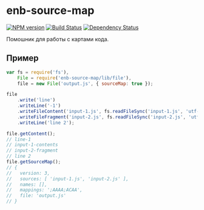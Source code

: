 enb-source-map
==============

[![NPM version](https://img.shields.io/npm/v/enb-source-map.svg?style=flat)](https://www.npmjs.org/package/enb-source-map) [![Build Status](https://img.shields.io/travis/enb/enb-source-map/master.svg?style=flat&label=tests)](https://travis-ci.org/enb/enb-source-map)
[![Dependency Status](https://img.shields.io/david/enb/enb-source-map.svg?style=flat)](https://david-dm.org/enb/enb-source-map)

Помошник для работы с картами кода.

Пример
------

```js
var fs = require('fs'),
    File = require('enb-source-map/lib/file'),
    file = new File('output.js', { sourceMap: true });

file
    .write('line')
    .writeLine('-1')
    .writeFileContent('input-1.js', fs.readFileSync('input-1.js', 'utf-8'))
    .writeFileFragment('input-2.js', fs.readFileSync('input-2.js', 'utf-8').split('\n').pop(), 1, 0)
    .writeLine('line 2');

file.getContent();   
// line-1
// input-1-contents
// input-2-fragment
// line 2
file.getSourceMap();
// {
//   version: 3,
//   sources: [ 'input-1.js', 'input-2.js' ],
//   names: [],
//   mappings: ';AAAA;ACAA',
//   file: 'output.js'
// }
```
